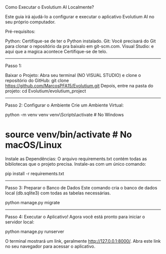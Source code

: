 Como Executar o Evolutium AI Localmente?

Este guia irá ajudá-lo a configurar e executar o aplicativo Evolutium AI no seu próprio computador.

Pré-requisitos:

Python: Certifique-se de ter o Python instalado.
Git: Você precisará do Git para clonar o repositório da pra baixalo em git-scm.com.
Visual Studio: e aqui que a magica acontece Certifique-se de telo.

--------------------------------------------------------------------------------------------------------------------------------

Passo 1: 

Baixar o Projeto: Abra seu terminal (NO VISUAL STUDIO) e clone o repositório do GitHub:
git clone https://github.com/MarcosPFA15/Evolutium.git
Depois, entre na pasta do projeto:
cd Evolutium/evolutium_project

--------------------------------------------------------------------------------------------------------------------------------

Passo 2: Configurar o Ambiente
Crie um Ambiente Virtual:

python -m venv venv
venv\Scripts\activate  # No Windows
# source venv/bin/activate  # No macOS/Linux

Instale as Dependências:
O arquivo requirements.txt contém todas as bibliotecas que o projeto precisa. Instale-as com um único comando:

pip install -r requirements.txt

---------------------------------------------------------------------------------------------------------------------------------

Passo 3: Preparar o Banco de Dados
Este comando cria o banco de dados local (db.sqlite3) com todas as tabelas necessárias.

python manage.py migrate

--------------------------------------------------------------------------------------------------------------------------------

Passo 4: Executar o Aplicativo!
Agora você está pronto para iniciar o servidor local:

python manage.py runserver

O terminal mostrará um link, geralmente http://127.0.0.1:8000/. Abra este link no seu navegador para acessar o aplicativo.
